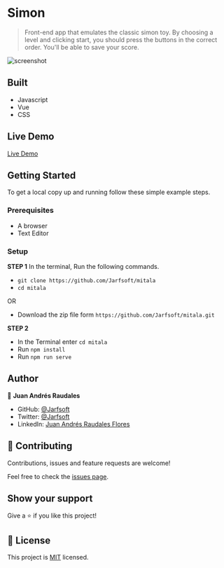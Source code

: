 # Simon

> Front-end app that emulates the classic simon toy. By choosing a level and clicking start, you should press the buttons in the correct order. You'll be able to save your score. 

![screenshot]()

## Built

- Javascript
- Vue
- CSS

## Live Demo

[Live Demo](https://jarfsoft-simon.netlify.app/)


## Getting Started

To get a local copy up and running follow these simple example steps.

### Prerequisites

- A browser
- Text Editor

### Setup

**STEP 1**
In the terminal, Run the following commands.

- `git clone https://github.com/Jarfsoft/mitala`
- `cd mitala`

OR

- Download the zip file form `https://github.com/Jarfsoft/mitala.git`

**STEP 2**

- In the Terminal enter `cd mitala`
- Run `npm install`
- Run `npm run serve`

## Author

👤 **Juan Andrés Raudales**

- GitHub: [@Jarfsoft](https://github.com/Jarfsoft)
- Twitter: [@Jarfsoft](https://twitter.com/Jarfsoft)
- LinkedIn: [Juan Andrés Raudales Flores](https://www.linkedin.com/in/juan-raudales-flores/)

## 🤝 Contributing

Contributions, issues and feature requests are welcome!

Feel free to check the [issues page](https://github.com/Jarfsoft/mitala/issues).

## Show your support

Give a ⭐️ if you like this project!

## 📝 License

This project is [MIT](https://opensource.org/licenses/MIT) licensed.